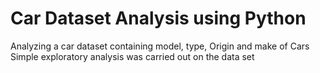 <H1><b>Car Dataset Analysis using Python</b></H1>
Analyzing a car dataset containing model, type, Origin and make of Cars
Simple exploratory analysis was carried out on the data set

